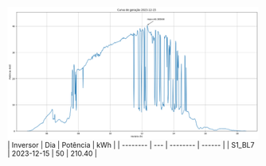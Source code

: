 ![My Image](15_12_2023-S1_BL7.png)
| Inversor | Dia | Potência | kWh    |
| -------- | --- | -------- | ------ |
| S1_BL7       | 2023-12-15  | 50       | 210.40 |